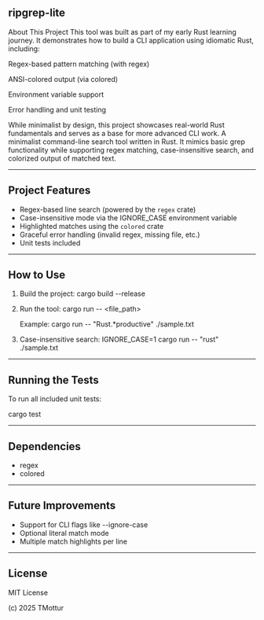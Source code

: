 ripgrep-lite
------------
About This Project
This tool was built as part of my early Rust learning journey. It demonstrates how to build a CLI application using idiomatic Rust, including:

Regex-based pattern matching (with regex)

ANSI-colored output (via colored)

Environment variable support

Error handling and unit testing

While minimalist by design, this project showcases real-world Rust fundamentals and serves as a base for more advanced CLI work.
A minimalist command-line search tool written in Rust.
It mimics basic grep functionality while supporting regex matching,
case-insensitive search, and colorized output of matched text.

-------------------
Project Features
-------------------
- Regex-based line search (powered by the `regex` crate)
- Case-insensitive mode via the IGNORE_CASE environment variable
- Highlighted matches using the `colored` crate
- Graceful error handling (invalid regex, missing file, etc.)
- Unit tests included

-------------
How to Use
-------------
1. Build the project:
   cargo build --release

2. Run the tool:
   cargo run -- <pattern> <file_path>

   Example:
   cargo run -- "Rust.*productive" ./sample.txt

3. Case-insensitive search:
   IGNORE_CASE=1 cargo run -- "rust" ./sample.txt

-------------------
Running the Tests
-------------------
To run all included unit tests:

   cargo test

----------------
Dependencies
----------------
- regex
- colored

-----------------------
Future Improvements
-----------------------
- Support for CLI flags like --ignore-case
- Optional literal match mode
- Multiple match highlights per line

---------
License
---------
MIT License

(c) 2025 TMottur
